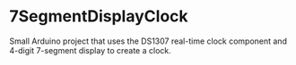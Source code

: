 # 7SegmentDisplayClock
Small Arduino project that uses the DS1307 real-time clock component and 4-digit 7-segment display to create a clock.
